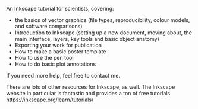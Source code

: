 An Inkscape tutorial for scientists, covering:
- the basics of vector graphics (file types, reproducibility, colour models, and software comparisons)
- Introduction to Inkscape (setting up a new document, moving about, the main interface, layers, key tools and basic object anatomy)
- Exporting your work for publication
- How to make a basic poster template
- How to use the pen tool
- How to do basic plot annotations

If you need more help, feel free to contact me. 

There are lots of other resources for Inkscape, as well. The Inkscape website in particular is fantastic and provides a ton of free tutorials https://inkscape.org/learn/tutorials/

